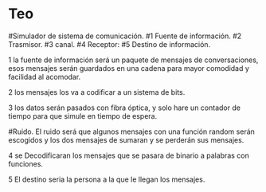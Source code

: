 # Teo
#Simulador de sistema de comunicación.
#1 Fuente de información.
#2 Trasmisor.
#3 canal.
#4 Receptor:
#5 Destino de información.

1 la fuente de información será un paquete de mensajes de conversaciones, esos mensajes serán guardados en una cadena para mayor comodidad y facilidad al acomodar.

2 los mensajes los va a codificar a un sistema de bits.

3 los datos serán pasados con fibra óptica, y solo hare un contador de tiempo para que simule en tiempo de espera.

#Ruido. El ruido será que algunos mensajes con una función random serán escogidos y los dos mensajes de sumaran y se perderán sus mensajes.

4 se Decodificaran los mensajes que se pasara de binario a palabras con funciones. 

5 El destino seria la persona a la que le llegan los mensajes.




